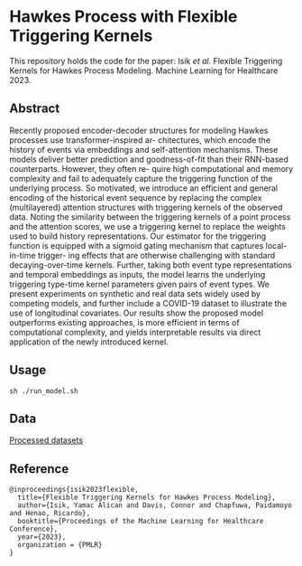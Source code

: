 # Hawkes Process with Flexible Triggering Kernels

This repository holds the code for the paper: Isik *et al*. Flexible Triggering Kernels for Hawkes Process Modeling. Machine Learning for Healthcare 2023.

## Abstract

Recently proposed encoder-decoder structures for modeling Hawkes processes use transformer-inspired ar-
chitectures, which encode the history of events via embeddings and self-attention mechanisms. These models
deliver better prediction and goodness-of-fit than their RNN-based counterparts. However, they often re-
quire high computational and memory complexity and fail to adequately capture the triggering function
of the underlying process. So motivated, we introduce an efficient and general encoding of the historical
event sequence by replacing the complex (multilayered) attention structures with triggering kernels of the
observed data. Noting the similarity between the triggering kernels of a point process and the attention
scores, we use a triggering kernel to replace the weights used to build history representations. Our estimator
for the triggering function is equipped with a sigmoid gating mechanism that captures local-in-time trigger-
ing effects that are otherwise challenging with standard decaying-over-time kernels. Further, taking both
event type representations and temporal embeddings as inputs, the model learns the underlying triggering
type-time kernel parameters given pairs of event types. We present experiments on synthetic and real data
sets widely used by competing models, and further include a COVID-19 dataset to illustrate the use of
longitudinal covariates. Our results show the proposed model outperforms existing approaches, is more
efficient in terms of computational complexity, and yields interpretable results via direct application of the
newly introduced kernel.

## Usage

```
sh ./run_model.sh
```

## Data

[Processed datasets](https://drive.google.com/drive/folders/1at46RBHZLjpKeKWBRQLgKLIHQcv7Pbdk)

## Reference

```
@inproceedings{isik2023flexible,
  title={Flexible Triggering Kernels for Hawkes Process Modeling},
  author={Isik, Yamac Alican and Davis, Connor and Chapfuwa, Paidamoyo and Henao, Ricardo},
  booktitle={Proceedings of the Machine Learning for Healthcare Conference},
  year={2023},
  organization = {PMLR}
}
```
